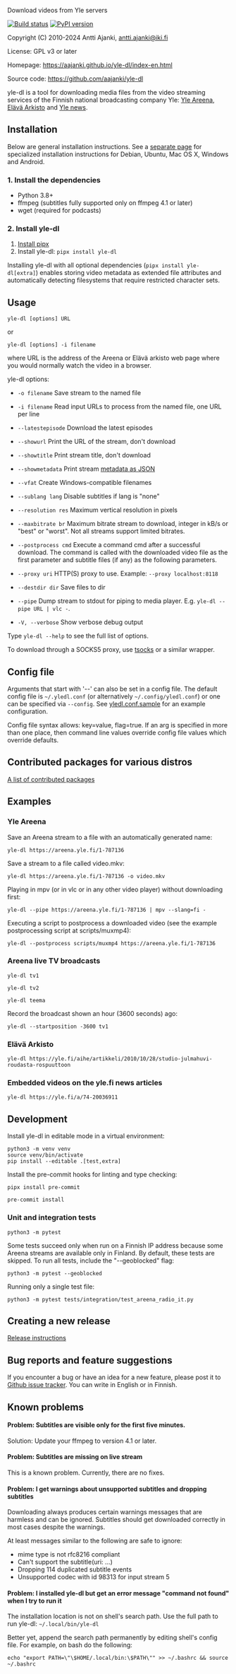 Download videos from Yle servers

[![Build status](https://circleci.com/gh/aajanki/yle-dl.svg?style=shield)](https://app.circleci.com/pipelines/github/aajanki/yle-dl)
[![PyPI version](https://badge.fury.io/py/yle-dl.svg)](https://badge.fury.io/py/yle-dl)

Copyright (C) 2010-2024 Antti Ajanki, antti.ajanki@iki.fi

License: GPL v3 or later

Homepage: https://aajanki.github.io/yle-dl/index-en.html

Source code: https://github.com/aajanki/yle-dl

yle-dl is a tool for downloading media files from the video streaming
services of the Finnish national broadcasting company Yle: [Yle
Areena], [Elävä Arkisto] and [Yle news].

[Yle Areena]:https://areena.yle.fi/
[Elävä arkisto]:https://yle.fi/aihe/elava-arkisto
[Yle news]:https://yle.fi/

Installation
------------

Below are general installation instructions. See a [separate
page](OS-install-instructions.md) for specialized installation
instructions for Debian, Ubuntu, Mac OS X, Windows and Android.

### 1. Install the dependencies ###

* Python 3.8+
* ffmpeg (subtitles fully supported only on ffmpeg 4.1 or later)
* wget (required for podcasts)

### 2. Install yle-dl ###

1. [Install pipx](https://pipx.pypa.io/stable/installation/)
2. Install yle-dl: `pipx install yle-dl`

Installing yle-dl with all optional dependencies (`pipx install yle-dl[extra]`)
enables storing video metadata as extended file attributes and automatically
detecting filesystems that require restricted character sets.

Usage
-----

```
yle-dl [options] URL
```

or

```
yle-dl [options] -i filename
```

where URL is the address of the Areena or Elävä arkisto web page where
you would normally watch the video in a browser.

yle-dl options:

* `-o filename`       Save stream to the named file

* `-i filename`       Read input URLs to process from the named file, one URL per line

* `--latestepisode`   Download the latest episodes

* `--showurl`         Print the URL of the stream, don't download

* `--showtitle`       Print stream title, don't download

* `--showmetadata`    Print stream [metadata as JSON](docs/metadata.md)

* `--vfat`            Create Windows-compatible filenames

* `--sublang lang`    Disable subtitles if lang is "none"

* `--resolution res`  Maximum vertical resolution in pixels

* `--maxbitrate br`   Maximum bitrate stream to download, integer in kB/s or "best" or "worst". Not all streams support limited bitrates.

* `--postprocess cmd` Execute a command cmd after a successful download. The command is called with the downloaded video file as the first parameter and subtitle files (if any) as the following parameters.

* `--proxy uri`       HTTP(S) proxy to use. Example: `--proxy localhost:8118`

* `--destdir dir`     Save files to dir

* `--pipe`            Dump stream to stdout for piping to media player. E.g. `yle-dl --pipe URL | vlc -`.

* `-V, --verbose`     Show verbose debug output

Type `yle-dl --help` to see the full list of options.

To download through a SOCKS5 proxy, use [tsocks](http://tsocks.sourceforge.net/) or a similar wrapper.

Config file
-----------

Arguments that start with '--' can also be set in a config file. The default
config file is `~/.yledl.conf` (or alternatively `~/.config/yledl.conf`) or
one can be specified via `--config`. See [yledl.conf.sample](yledl.conf.sample)
for an example configuration.

Config file syntax allows: key=value, flag=true. If an arg is
specified in more than one place, then command line values override
config file values which override defaults.

Contributed packages for various distros
----------------------------------------

[A list of contributed packages](https://aajanki.github.io/yle-dl/index-en.html#packages)

Examples
--------

### Yle Areena

Save an Areena stream to a file with an automatically generated name:
```
yle-dl https://areena.yle.fi/1-787136
```

Save a stream to a file called video.mkv:
```
yle-dl https://areena.yle.fi/1-787136 -o video.mkv
```

Playing in mpv (or in vlc or in any other video player) without downloading first:

```
yle-dl --pipe https://areena.yle.fi/1-787136 | mpv --slang=fi -
```

Executing a script to postprocess a downloaded video (see the example postprocessing script at scripts/muxmp4):

```
yle-dl --postprocess scripts/muxmp4 https://areena.yle.fi/1-787136
```

### Areena live TV broadcasts

```
yle-dl tv1

yle-dl tv2

yle-dl teema
```

Record the broadcast shown an hour (3600 seconds) ago:

```
yle-dl --startposition -3600 tv1
```

### Elävä Arkisto

```
yle-dl https://yle.fi/aihe/artikkeli/2010/10/28/studio-julmahuvi-roudasta-rospuuttoon
```

### Embedded videos on the yle.fi news articles

```
yle-dl https://yle.fi/a/74-20036911
```

Development
-----------

Install yle-dl in editable mode in a virtual environment:

```
python3 -m venv venv
source venv/bin/activate
pip install --editable .[test,extra]
```

Install the pre-commit hooks for linting and type checking:

```
pipx install pre-commit

pre-commit install
```

### Unit and integration tests

```
python3 -m pytest
```

Some tests succeed only when run on a Finnish IP address because some
Areena streams are available only in Finland. By default, these tests
are skipped. To run all tests, include the "--geoblocked" flag:

```
python3 -m pytest --geoblocked
```

Running only a single test file:

```
python3 -m pytest tests/integration/test_areena_radio_it.py
```

Creating a new release
----------------------

[Release instructions](releasing.md)

Bug reports and feature suggestions
-----------------------------------

If you encounter a bug or have an idea for a new feature, please post
it to [Github issue
tracker](https://github.com/aajanki/yle-dl/issues). You can write in
English or in Finnish.

Known problems
--------------

#### Problem: Subtitles are visible only for the first five minutes.

Solution: Update your ffmpeg to version 4.1 or later.

#### Problem: Subtitles are missing on live stream

This is a known problem. Currently, there are no fixes.

#### Problem: I get warnings about unsupported subtitles and dropping subtitles

Downloading always produces certain warnings messages that are harmless and can
be ignored. Subtitles should get downloaded correctly in most cases despite the warnings.

At least messages similar to the following are safe to ignore:
- mime type is not rfc8216 compliant
- Can't support the subtitle(uri: ...)
- Dropping 114 duplicated subtitle events
- Unsupported codec with id 98313 for input stream 5

#### Problem: I installed yle-dl but get an error message "command not found" when I try to run it

The installation location is not on shell's search path. Use the full path to run yle-dl: `~/.local/bin/yle-dl`

Better yet, append the search path permanently by editing shell's config file. For example, on bash do the following:

```
echo "export PATH=\"\$HOME/.local/bin:\$PATH\"" >> ~/.bashrc && source ~/.bashrc
```
